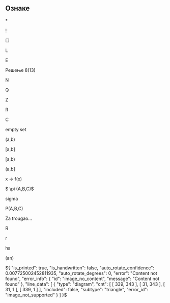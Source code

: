 ## Ознаке

$*$

$!$

□

L

E

Решење 8(13)

N

Q

Z

R

C

empty set

(a,b)

[a,b]

[a,b)

(a,b]

x -> f(x)

$ \pi (A,B,C)$

sigma

P(A,B,C)

Za trougao...

R

r

ha

(an)

${
    "is_printed": true,
    "is_handwritten": false,
    "auto_rotate_confidence": 0.007725002452811935,
    "auto_rotate_degrees": 0,
    "error": "Content not found",
    "error_info": {
        "id": "image_no_content",
        "message": "Content not found"
    },
    "line_data": [
        {
            "type": "diagram",
            "cnt": [
                [
                    339,
                    343
                ],
                [
                    31,
                    343
                ],
                [
                    31,
                    1
                ],
                [
                    339,
                    1
                ]
            ],
            "included": false,
            "subtype": "triangle",
            "error_id": "image_not_supported"
        }
    ]
}$
